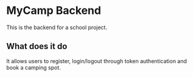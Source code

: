 # MyCamp Backend
This is the backend for a school project.
## What does it do
It allows users to register, login/logout through token authentication and book a camping spot.
